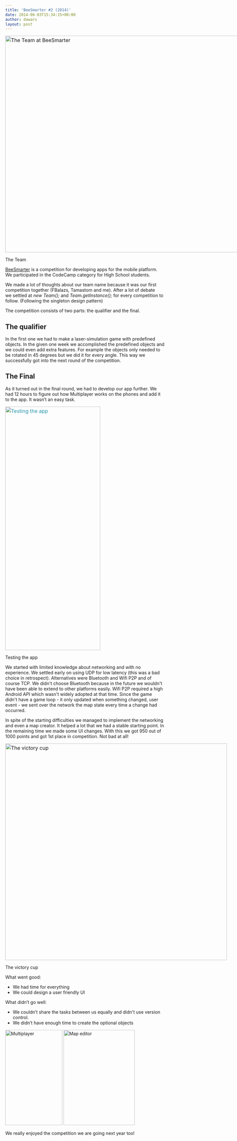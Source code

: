 ```yaml
---
title: 'BeeSmarter #2 (2014)'
date: 2014-06-03T15:34:15+00:00
author: dawars
layout: post
---
```

<div id="attachment_45" style="width: 1034px" class="wp-caption aligncenter">
  <a style="line-height: 1.45em;" href="https://dawars.me/wp-content/uploads/2014/03/team.jpg"><img class="wp-image-45" style="font-size: 1rem; line-height: 1.5;" src="//dawars.me/wp-content/uploads/2014/03/team.jpg" alt="The Team at BeeSmarter" width="1024" height="683" /></a>
  
  <p class="wp-caption-text">
    The Team
  </p>
</div>

<a title="BeeSmarter" href="http://beesmarter.org/" target="_blank">BeeSmarter</a> is a competition for developing apps for the mobile platform. We participated in the CodeCamp category for High School students.

<!--more-->

We made a lot of thoughts about our team name because it was our first competition together (FBalazs, Tamastom and me). After a lot of debate we settled at <i>new Team();</i> and <i>Team.getInstance();</i> for every competition to follow. (Following the singleton design pattern)

The competition consists of two parts: the qualifier and the final.

## The qualifier

In the first one we had to make a laser-simulation game with predefined objects. In the given one week we accomplished the predefined objects and we could even add extra features. For example the objects only needed to be rotated in 45 degrees but we did it for every angle. This way we successfully got into the next round of the competition.

## The Final

As it turned out in the final round, we had to develop our app further. We had 12 hours to figure out how Multiplayer works on the phones and add it to the app. It wasn’t an easy task.

<div id="attachment_54" style="width: 310px" class="wp-caption aligncenter">
  <a style="font-size: 1rem; line-height: 1.5; color: #2997ab; outline-color: #000000;" href="https://dawars.me/wp-content/uploads/2014/03/testing-1024x768.jpg"><img class="wp-image-54" src="//dawars.me/wp-content/uploads/2014/03/testing-1024x768.jpg" alt="Testing the app" width="300" height="768" /></a>
  
  <p class="wp-caption-text">
    Testing the app
  </p>
</div>
<p>
We started with limited knowledge about networking and with no experience.
We settled early on using UDP for low latency (this was a bad choice in retrospect).
Alternatives were Bluetooth and Wifi P2P and of course TCP.
We didn't choose Bluetooth because in the future we wouldn't have been able to extend to other platforms easily. Wifi P2P required a high Android API which wasn't widely adopted at that time.
Since the game didn't have a game loop - it only updated when something changed, user event - we sent over the network the map state every time a change had occurred.
</p>
<p>
In spite of the starting difficulties we managed to implement the networking and even a map creator. It helped a lot that we had a stable starting point. In the remaining time we made some UI changes. With this we got 950 out of 1000 points and got 1st place in competition. Not bad at all!
</p>
<div id="attachment_40" style="width: 710px" class="wp-caption aligncenter">
  <a style="font-size: 1rem; line-height: 1.5;" href="https://dawars.me/wp-content/uploads/2014/03/victory.jpg"><img class="wp-image-40" style="font-size: 1rem; line-height: 1.5;" src="//dawars.me/wp-content/uploads/2014/03/victory.jpg" alt="The victory cup" width="700" height="683" /></a>
  
  <p class="wp-caption-text">
    The victory cup
  </p>
</div>

What went good:

  * We had time for everything
  * We could design a user friendly UI

What didn’t go well:

  * We couldn’t share the tasks between us equally and didn't use version control.
  * We didn’t have enough time to create the optional objects

<a style="line-height: 1.45em;" href="https://dawars.me/wp-content/uploads/2014/03/2014-03-14-20.28.47-180x300.png"><img class="alignnone wp-image-57 size-medium" title="Multiplayer" src="//dawars.me/wp-content/uploads/2014/03/2014-03-14-20.28.47-180x300.png" alt="Multiplayer" width="180" height="300" /></a>
<a style="line-height: 1.45em;" href="https://dawars.me/wp-content/uploads/2014/03/2014-03-14-20.37.47-225x300.png"><img class="alignnone wp-image-58 size-medium" title="Map editor" src="//dawars.me/wp-content/uploads/2014/03/2014-03-14-20.37.47-225x300.png" alt="Map editor" width="225" height="300" /></a>

<div class="entry-content">
  <p>
    We really enjoyed the competition we are going next year too!
  </p>
</div>